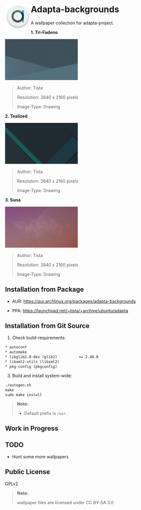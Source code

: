 <img src=".github/logo_thumb.png" alt="Logo" align="left"/> Adapta-backgrounds
=========

A wallpaper collection for adapta-project.

  **1. Tri-Fadeno**

  <img src=".github/tri-fadeno-thumbnail.jpg" alt="Tri-Fadeno"/>

  > Author: Tista
  >
  > Resolution: 3840 x 2160 pixels
  >
  > Image-Type: Drawing

  **2. Tealized**

  <img src=".github/tealized-thumbnail.jpg" alt="Tealized"/>

  > Author: Tista
  >
  > Resolution: 3840 x 2160 pixels
  >
  > Image-Type: Drawing

  **3. Suna**

  <img src=".github/suna-thumbnail.jpg" alt="Suna"/>

  > Author: Tista
  >
  > Resolution: 3840 x 2160 pixels
  >
  > Image-Type: Drawing

Installation from Package
------------
 * AUR: https://aur.archlinux.org/packages/adapta-backgrounds

 * PPA: https://launchpad.net/~tista/+archive/ubuntu/adapta

Installation from Git Source
------------

1. Check build-requirements:

 ```
 * autoconf
 * automake
 * libglib2.0-dev (glib2)          >= 2.48.0
 * libxml2-utils (libxml2)
 * pkg-config (pkgconfig)
 ```

3. Build and install system-wide:

 ```
 ./autogen.sh
 make
 sudo make install
 ```

 > **Note:**
 >
 >   * Default prefix is `/usr`.

Work in Progress
----------------

TODO
----
* Hunt some more wallpapers

Public License
--------------
 GPLv2

 > **Note:**
 >
 > wallpaper files are licensed under CC BY-SA 3.0
